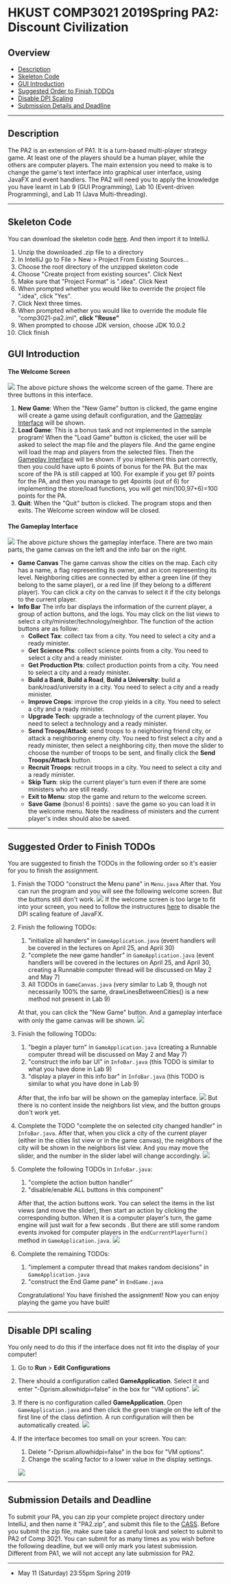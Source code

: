 HKUST COMP3021 2019Spring PA2: Discount Civilization
==========================
Overview
--------

-   [Description](#intro)
-   [Skeleton Code](#skeleton)
-   [GUI Introduction](#gui)
-   [Suggested Order to Finish TODOs](#todos)
-   [Disable DPI Scaling](#hidpi)
-   [Submission Details and Deadline](#submission)

* * * * *

## <h2 id="intro"> Description </h2>

The PA2 is an extension of PA1. It is a turn-based multi-player
strategy game. At least one of the players should be a human player,
while the others are computer players. The main extension you need to
make is to change the game's text interface into graphical user
interface, using JavaFX and event handlers. The PA2 will need you to
apply the knowledge you have learnt in Lab 9 (GUI Programming), Lab 10
(Event-driven Programming), and Lab 11 (Java Multi-threading).

* * * * *

## <h2 id="skeleton"> Skeleton Code </h2>

You can download the skeleton code [here](mdres/Comp3021-PA2-Spring2019-Skeleton.zip).
And then import it to IntelliJ.

1.  Unzip the downloaded .zip file to a directory
2.  In IntelliJ go to File \> New \> Project From Existing Sources...
3.  Choose the root directory of the unzipped skeleton code
4.  Choose "Create project from existing sources". Click Next
5.  Make sure that "Project Format" is ".idea". Click Next
6.  When prompted whether you would like to override the project file
    ".idea", click "Yes".
7.  Click Next three times.
8.  When prompted whether you would like to override the module file
    "comp3021-pa2.iml", **click "Reuse"**
9.  When prompted to choose JDK version, choose JDK 10.0.2
10. Click finish

## <h2 id = "gui"> GUI Introduction </h2>

#### The Welcome Screen

![](mdres/welcome.jpg) The above
picture shows the welcome screen of the game. There are three buttons in
this interface.

1.  **New Game**: When the "New Game" button is clicked, the game engine
    will create a game using default configuration, and the [Gameplay
    Interface](#gameplay)
    will be shown. 
2.  **Load Game**: This is a bonus task and not implemented in the
    sample program! When the "Load Game" button is clicked, the user
    will be asked to select the map file and the players file. And the
    game engine will load the map and players from the selected files.
    Then the [Gameplay
    Interface](#gameplay)
    will be shown. If you implement this part correctly, then you could
    have upto 6 points of bonus for the PA. But the max score of the PA
    is still capped at 100. For example if you get 97 points for the PA,
    and then you manage to get 4points (out of 6) for implementing the
    store/load functions, you will get min(100,97+6)=100 points for the
    PA. 
3.  **Quit**: When the "Quit" button is clicked. The program stops and
    then exits. The Welcome screen window will be closed.



#### <h4 id = "gameplay"> The Gameplay Interface </h4>

![](mdres/gameplay.jpg) The above
picture shows the gameplay interface. There are two main parts, the game
canvas on the left and the info bar on the right.

-   **Game Canvas** 
     The game canvas show the cities on the map. Each city has a name, a
    flag representing its owner, and an icon representing its level.
    Neighboring cities are connected by either a green line (if they
    belong to the same player), or a red line (if they belong to a
    different player). You can click a city on the canvas to select it
    if the city belongs to the current player. 
-   **Info Bar** 
     The info bar displays the information of the current player, a
    group of action buttons, and the logs. 
     You may click on the list views to select a
    city/minister/technology/neighbor. 
     The function of the action buttons are as follow:
    -   **Collect Tax**: collect tax from a city. You need to select a
        city and a ready minister.
    -   **Get Science Pts**: collect science points from a city. You
        need to select a city and a ready minister.
    -   **Get Production Pts**: collect production points from a city.
        You need to select a city and a ready minister.
    -   **Build a Bank**, **Build a Road**, **Build a University**:
        build a bank/road/university in a city. You need to select a
        city and a ready minister.
    -   **Improve Crops**: improve the crop yields in a city. You need
        to select a city and a ready minister.
    -   **Upgrade Tech**: upgrade a technology of the current player.
        You need to select a technology and a ready minister.
    -   **Send Troops/Attack**: send troops to a neighboring friend
        city, or attack a neighboring enemy city.
         You need to first select a city and a ready minister, then
        select a neighboring city, then move the slider to choose the
        number of troops to be sent, and finally click the **Send
        Troops/Attack** button.
    -   **Recruit Troops**: recruit troops in a city. You need to select
        a city and a ready minister.
    -   **Skip Turn**: skip the current player's turn even if there are
        some ministers who are still ready.
    -   **Exit to Menu**: stop the game and return to the welcome
        screen.
    -   **Save Game** (bonus! 6 points) : save the game so you can load
        it in the welcome menu. Note the readiness of ministers and the
        current player's index should also be saved.

* * * * *

## <h2 id = "todos"> Suggested Order to Finish TODOs </h2>

You are suggested to finish the TODOs in the following order so it's
easier for you to finish the assignment.

1.  Finish the TODO "construct the Menu pane" in `Menu.java`
     After that. You can run the program and you will see the following
    welcome screen. But the buttons still don't work.
    ![](mdres/welcome.jpg) If the
    welcome screen is too large to fit into your screen, you need to
    follow the instructures
    [here](#hidpi) to disable
    the DPI scaling feature of JavaFX.
    
2.  Finish the following TODOs:
    1.  "initialize all handers" in `GameApplication.java` (event
        handlers will be covered in the lectures on April 25, and April
        30)
    2.  "complete the new game handler" in `GameApplication.java` (event
        handlers will be covered in the lectures on April 25, and April
        30, creating a Runnable computer thread will be discussed on May
        2 and May 7)
    3.  All TODOs in `GameCanvas.java` (very similar to Lab 9, though
        not necessarily 100% the same, drawLinesBetweenCities() is a new
        method not present in Lab 9)

    At that, you can click the "New Game" button. And a gameplay
    interface with only the game canvas will be shown.
    ![](mdres/step2.jpg)
3.  Finish the following TODOs:
    1.  "begin a player turn" in `GameApplication.java` (creating a
        Runnable computer thread will be discussed on May 2 and May 7)
    2.  "construct the info bar UI" in `InfoBar.java` (this TODO is
        similar to what you have done in Lab 9)
    3.  "display a player in this info bar" in `InfoBar.java` (this TODO
        is similar to what you have done in Lab 9)

    After that, the info bar will be shown on the gameplay interface.
    ![](mdres/step3.jpg) But
    there is no content inside the neighbors list view, and the button
    groups don't work yet.
4.  Complete the TODO "complete the on selected city changed handler" in
    `InfoBar.java`.
     After that, when you click a city of the current player (either in
    the cities list view or in the game canvas), the neighbors of the
    city will be shown in the neighbors list view. And you may move the
    slider, and the number in the slider label will change accordingly.
    ![](mdres/step4.jpg)
5.  Complete the following TODOs in `InfoBar.java`:
    1.  "complete the action button handler"
    2.  "disable/enable ALL buttons in this component"

    After that, the action buttons work. You can select the items in the
    list views (and move the slider), then start an action by clicking
    the corresponding button. When it is a computer player's turn, the
    game engine will just wait for a few seconds . But there are still
    some random events invoked for computer players in the
    `endCurrentPlayerTurn()` method in `GameApplication.java`.
    ![](mdres/step5.jpg)
6.  Complete the remaining TODOs:
    1.  "implement a computer thread that makes random decisions" in
        `GameApplication.java`
    2.  "construct the End Game pane" in `EndGame.java`

    Congratulations! You have finished the assignment! Now you can enjoy
    playing the game you have built!

* * * * *

## <h2 id = "hidpi"> Disable DPI scaling </h2>

You only need to do this if the interface does not fit into the display
of your computer!

1.  Go to **Run** \> **Edit Configurations**
2.  There should a configuration called **GameApplication**. Select it
    and enter "-Dprism.allowhidpi=false" in the box for "VM options".
    ![](mdres/disable-hidpi.jpg)
3.  If there is no configuration called **GameApplication**. Open
    `GameApplication.java` and then click the green triangle on the left
    of the first line of the class defintion. A run configuration will
    then be automatically created.
    ![](mdres/run-config.jpg)
4.  If the interface becomes too small on your screen. You can:
    1.  Delete "-Dprism.allowhidpi=false" in the box for "VM options".
    2.  Change the scaling factor to a lower value in the display
        settings.

    ![](mdres/scaling.jpg)

* * * * *

## <h2 id = "submission"> Submission Details and Deadline </h2>

To submit your PA, you can zip your complete project directory under
IntelliJ, and then name it "PA2.zip", and submit this file to the
[CASS](http://cssystem.cse.ust.hk/UGuides/cass/student.html). Before you
submit the zip file, make sure take a careful look and select to submit
to PA2 of Comp 3021. You can submit for as many times as you wish before
the following deadline, but we will only mark you latest submission.
Different from PA1, we will not accept any late submission for PA2.

* * * * *

-   May 11 (Saturday) 23:55pm Spring 2019
